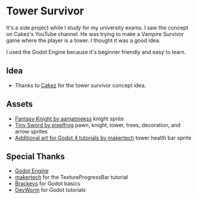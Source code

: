 # Tower Survivor

It's a side project while I study for my university exams. I saw the concept on Cakez's YouTube channel. He was trying to make a Vampire Survivor game where the player is a tower. I thought it was a good idea.

I used the Godot Engine because it's beginner friendly and easy to learn.

## Idea

- Thanks to [Cakez](https://www.youtube.com/watch?v=2H9KERSYS4E) for the tower survivor concept idea.

## Assets

- [Fantasy Knight by aamatniekss](https://aamatniekss.itch.io/fantasy-knight-free-pixelart-animated-character) knight sprite
- [Tiny Sword by pixelfrog](https://pixelfrog-assets.itch.io/tiny-swords) pawn, knight, tower, trees, decoration, and arrow sprites
- [Additional art for Godot 4 tutorials by makertech](https://makertech.itch.io/additional-art-for-godot-4-tutorial) tower health bar sprite

## Special Thanks

- [Godot Engine](https://godotengine.org/)
- [makertech](https://www.youtube.com/watch?v=UEJcUnq2dfU) for the TextureProgressBar tutorial
- [Brackeys](https://www.youtube.com/@Brackeys) for Godot basics
- [DevWorm](https://www.youtube.com/@dev-worm) for Godot tutorials
